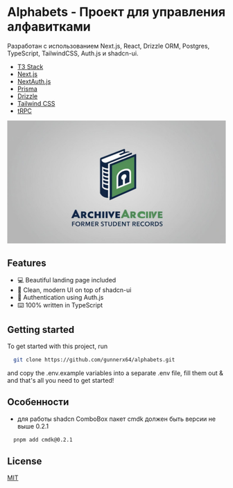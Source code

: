 # Alphabets - Проект для управления алфавитками

Разработан с использованием Next.js, React, Drizzle ORM, Postgres, TypeScript, TailwindCSS, Auth.js и shadcn-ui.

- [T3 Stack](https://create.t3.gg/)
- [Next.js](https://nextjs.org)
- [NextAuth.js](https://next-auth.js.org)
- [Prisma](https://prisma.io)
- [Drizzle](https://orm.drizzle.team)
- [Tailwind CSS](https://tailwindcss.com)
- [tRPC](https://trpc.io)

![Project Image](https://github.com/gunnerx64/alphabets/blob/master/public/thumbnail.jpg)

## Features

- 💻 Beautiful landing page included
- 🌟 Clean, modern UI on top of shadcn-ui
- 🔑 Authentication using Auth.js
- ⌨️ 100% written in TypeScript

## Getting started

To get started with this project, run

```bash
  git clone https://github.com/gunnerx64/alphabets.git
```

and copy the .env.example variables into a separate .env file, fill them out & and that's all you need to get started!

## Особенности

- для работы shadcn ComboBox пакет cmdk должен быть версии не выше 0.2.1

```bash
  pnpm add cmdk@0.2.1
```

## License

[MIT](https://choosealicense.com/licenses/mit/)
